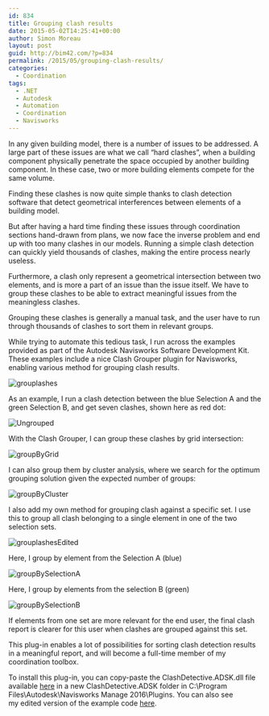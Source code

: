 ```yaml
---
id: 834
title: Grouping clash results
date: 2015-05-02T14:25:41+00:00
author: Simon Moreau
layout: post
guid: http://bim42.com/?p=834
permalink: /2015/05/grouping-clash-results/
categories:
  - Coordination
tags:
  - .NET
  - Autodesk
  - Automation
  - Coordination
  - Navisworks
---
```

In any given building model, there is a number of issues to be addressed. A large part of these issues are what we call &#8220;hard clashes&#8221;, when a building component physically penetrate the space occupied by another building component. In these case, two or more building elements compete for the same volume.

Finding these clashes is now quite simple thanks to clash detection software that detect geometrical interferences between elements of a building model.

But after having a hard time finding these issues through coordination sections hand-drawn from plans, we now face the inverse problem and end up with too many clashes in our models. Running a simple clash detection can quickly yield thousands of clashes, making the entire process nearly useless.

Furthermore, a clash only represent a geometrical intersection between two elements, and is more a part of an issue than the issue itself. We have to group these clashes to be able to extract meaningful issues from the meaningless clashes.

Grouping these clashes is generally a manual task, and the user have to run through thousands of clashes to sort them in relevant groups.

While trying to automate this tedious task, I run across the examples provided as part of the Autodesk Navisworks Software Development Kit. These examples include a nice Clash Grouper plugin for Navisworks, enabling various method for grouping clash results.

![grouplashes](http://bim42.com/wp-content/uploads/2015/05/grouplashes.png)

As an example, I run a clash detection between the blue Selection A and the green Selection B, and get seven clashes, shown here as red dot:

![Ungrouped](http://bim42.com/wp-content/uploads/2015/05/Ungrouped.png)

With the Clash Grouper, I can group these clashes by grid intersection:

![groupByGrid](http://bim42.com/wp-content/uploads/2015/05/groupByGrid.png)

I can also group them by cluster analysis, where we search for the optimum grouping solution given the expected number of groups:

![groupByCluster](http://bim42.com/wp-content/uploads/2015/05/groupByCluster.png)

I also add my own method for grouping clash against a specific set. I use this to group all clash belonging to a single element in one of the two selection sets.

![grouplashesEdited](http://bim42.com/wp-content/uploads/2015/05/grouplashesEdited.png)

Here, I group by element from the Selection A (blue)

![groupBySelectionA](http://bim42.com/wp-content/uploads/2015/05/groupBySelectionA.png)

Here, I group by elements from the selection B (green)

![groupBySelectionB](http://bim42.com/wp-content/uploads/2015/05/groupBySelectionB.png)

If elements from one set are more relevant for the end user, the final clash report is clearer for this user when clashes are grouped against this set.

This plug-in enables a lot of possibilities for sorting clash detection results in a meaningful report, and will become a full-time member of my coordination toolbox.

To install this plug-in, you can copy-paste the ClashDetective.ADSK.dll file available [here](https://bitbucket.org/simonmoreau/clashdetective/downloads) in a new ClashDetective.ADSK folder in C:\Program Files\Autodesk\Navisworks Manage 2016\Plugins. You can also see my edited version of the example code [here](https://bitbucket.org/simonmoreau/clashdetective).